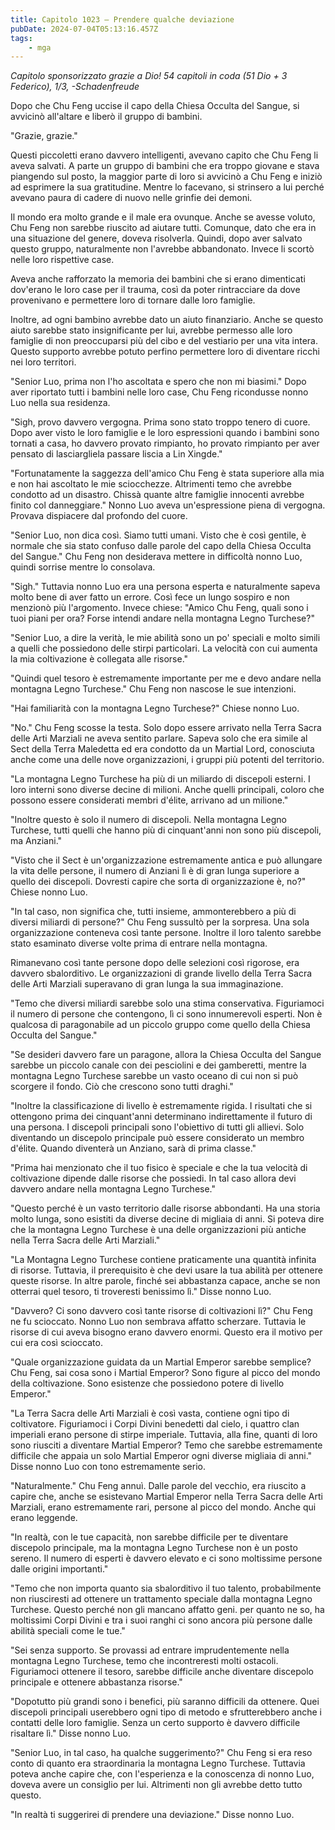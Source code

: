 ```yaml
---
title: Capitolo 1023 – Prendere qualche deviazione
pubDate: 2024-07-04T05:13:16.457Z
tags:
    - mga
---
```



<em>Capitolo sponsorizzato grazie a Dio!
54 capitoli in coda (51 Dio + 3 Federico), 1/3,
-Schadenfreude</em>


Dopo che Chu Feng uccise il capo della Chiesa Occulta del Sangue, si avvicinò all'altare e liberò il gruppo di bambini.


"Grazie, grazie."


Questi piccoletti erano davvero intelligenti, avevano capito che Chu Feng li aveva salvati. A parte un gruppo di bambini che era troppo giovane e stava piangendo sul posto, la maggior parte di loro si avvicinò a Chu Feng e iniziò ad esprimere la sua gratitudine. Mentre lo facevano, si strinsero a lui perché avevano paura di cadere di nuovo nelle grinfie dei demoni.


Il mondo era molto grande e il male era ovunque. Anche se avesse voluto, Chu Feng non sarebbe riuscito ad aiutare tutti. Comunque, dato che era in una situazione del genere, doveva risolverla. Quindi, dopo aver salvato questo gruppo, naturalmente non l'avrebbe abbandonato. Invece li scortò nelle loro rispettive case.


Aveva anche rafforzato la memoria dei bambini che si erano dimenticati dov'erano le loro case per il trauma, così da poter rintracciare da dove provenivano e permettere loro di tornare dalle loro famiglie.


Inoltre, ad ogni bambino avrebbe dato un aiuto finanziario. Anche se questo aiuto sarebbe stato insignificante per lui, avrebbe permesso alle loro famiglie di non preoccuparsi più del cibo e del vestiario per una vita intera. Questo supporto avrebbe potuto perfino permettere loro di diventare ricchi nei loro territori.


"Senior Luo, prima non l'ho ascoltata e spero che non mi biasimi." Dopo aver riportato tutti i bambini nelle loro case, Chu Feng ricondusse nonno Luo nella sua residenza.


"Sigh, provo davvero vergogna. Prima sono stato troppo tenero di cuore. Dopo aver visto le loro famiglie e le loro espressioni quando i bambini sono tornati a casa, ho davvero provato rimpianto, ho provato rimpianto per aver pensato di lasciargliela passare liscia a Lin Xingde."


"Fortunatamente la saggezza dell'amico Chu Feng è stata superiore alla mia e non hai ascoltato le mie sciocchezze. Altrimenti temo che avrebbe condotto ad un disastro. Chissà quante altre famiglie innocenti avrebbe finito col danneggiare." Nonno Luo aveva un'espressione piena di vergogna. Provava dispiacere dal profondo del cuore.


"Senior Luo, non dica così. Siamo tutti umani. Visto che è così gentile, è normale che sia stato confuso dalle parole del capo della Chiesa Occulta del Sangue." Chu Feng non desiderava mettere in difficoltà nonno Luo, quindi sorrise mentre lo consolava.


"Sigh." Tuttavia nonno Luo era una persona esperta e naturalmente sapeva molto bene di aver fatto un errore. Così fece un lungo sospiro e non menzionò più l'argomento. Invece chiese: "Amico Chu Feng, quali sono i tuoi piani per ora? Forse intendi andare nella montagna Legno Turchese?"


"Senior Luo, a dire la verità, le mie abilità sono un po' speciali e molto simili a quelli che possiedono delle stirpi particolari. La velocità con cui aumenta la mia coltivazione è collegata alle risorse."


"Quindi quel tesoro è estremamente importante per me e devo andare nella montagna Legno Turchese." Chu Feng non nascose le sue intenzioni.


"Hai familiarità con la montagna Legno Turchese?" Chiese nonno Luo.


"No." Chu Feng scosse la testa. Solo dopo essere arrivato nella Terra Sacra delle Arti Marziali ne aveva sentito parlare. Sapeva solo che era simile al Sect della Terra Maledetta ed era condotto da un Martial Lord, conosciuta anche come una delle nove organizzazioni, i gruppi più potenti del territorio.


"La montagna Legno Turchese ha più di un miliardo di discepoli esterni. I loro interni sono diverse decine di milioni. Anche quelli principali, coloro che possono essere considerati membri d'élite, arrivano ad un milione."


"Inoltre questo è solo il numero di discepoli. Nella montagna Legno Turchese, tutti quelli che hanno più di cinquant'anni non sono più discepoli, ma Anziani."


"Visto che il Sect è un'organizzazione estremamente antica e può allungare la vita delle persone, il numero di Anziani lì è di gran lunga superiore a quello dei discepoli. Dovresti capire che sorta di organizzazione è, no?" Chiese nonno Luo.


"In tal caso, non significa che, tutti insieme, ammonterebbero a più di diversi miliardi di persone?" Chu Feng sussultò per la sorpresa. Una sola organizzazione conteneva così tante persone. Inoltre il loro talento sarebbe stato esaminato diverse volte prima di entrare nella montagna.


Rimanevano così tante persone dopo delle selezioni così rigorose, era davvero sbalorditivo. Le organizzazioni di grande livello della Terra Sacra delle Arti Marziali superavano di gran lunga la sua immaginazione.


"Temo che diversi miliardi sarebbe solo una stima conservativa. Figuriamoci il numero di persone che contengono, lì ci sono innumerevoli esperti. Non è qualcosa di paragonabile ad un piccolo gruppo come quello della Chiesa Occulta del Sangue."


"Se desideri davvero fare un paragone, allora la Chiesa Occulta del Sangue sarebbe un piccolo canale con dei pesciolini e dei gamberetti, mentre la montagna Legno Turchese sarebbe un vasto oceano di cui non si può scorgere il fondo. Ciò che crescono sono tutti draghi."


"Inoltre la classificazione di livello è estremamente rigida. I risultati che si ottengono prima dei cinquant'anni determinano indirettamente il futuro di una persona. I discepoli principali sono l'obiettivo di tutti gli allievi. Solo diventando un discepolo principale può essere considerato un membro d'élite. Quando diventerà un Anziano, sarà di prima classe."


"Prima hai menzionato che il tuo fisico è speciale e che la tua velocità di coltivazione dipende dalle risorse che possiedi. In tal caso allora devi davvero andare nella montagna Legno Turchese."


"Questo perché è un vasto territorio dalle risorse abbondanti. Ha una storia molto lunga, sono esistiti da diverse decine di migliaia di anni. Si poteva dire che la montagna Legno Turchese è una delle organizzazioni più antiche nella Terra Sacra delle Arti Marziali."


"La Montagna Legno Turchese contiene praticamente una quantità infinita di risorse. Tuttavia, il prerequisito è che devi usare la tua abilità per ottenere queste risorse. In altre parole, finché sei abbastanza capace, anche se non otterrai quel tesoro, ti troveresti benissimo lì." Disse nonno Luo.


"Davvero? Ci sono davvero così tante risorse di coltivazioni lì?" Chu Feng ne fu scioccato. Nonno Luo non sembrava affatto scherzare. Tuttavia le risorse di cui aveva bisogno erano davvero enormi. Questo era il motivo per cui era così scioccato.


"Quale organizzazione guidata da un Martial Emperor sarebbe semplice? Chu Feng, sai cosa sono i Martial Emperor? Sono figure al picco del mondo della coltivazione. Sono esistenze che possiedono potere di livello Emperor."


"La Terra Sacra delle Arti Marziali è così vasta, contiene ogni tipo di coltivatore. Figuriamoci i Corpi Divini benedetti dal cielo, i quattro clan imperiali erano persone di stirpe imperiale. Tuttavia, alla fine, quanti di loro sono riusciti a diventare Martial Emperor? Temo che sarebbe estremamente difficile che appaia un solo Martial Emperor ogni diverse migliaia di anni." Disse nonno Luo con tono estremamente serio.


"Naturalmente." Chu Feng annuì. Dalle parole del vecchio, era riuscito a capire che, anche se esistevano Martial Emperor nella Terra Sacra delle Arti Marziali, erano estremamente rari, persone al picco del mondo. Anche qui erano leggende.


"In realtà, con le tue capacità, non sarebbe difficile per te diventare discepolo principale, ma la montagna Legno Turchese non è un posto sereno. Il numero di esperti è davvero elevato e ci sono moltissime persone dalle origini importanti."


"Temo che non importa quanto sia sbalorditivo il tuo talento, probabilmente non riusciresti ad ottenere un trattamento speciale dalla montagna Legno Turchese. Questo perché non gli mancano affatto geni. per quanto ne so, ha moltissimi Corpi Divini e tra i suoi ranghi ci sono ancora più persone dalle abilità speciali come le tue."


"Sei senza supporto. Se provassi ad entrare imprudentemente nella montagna Legno Turchese, temo che incontreresti molti ostacoli. Figuriamoci ottenere il tesoro, sarebbe difficile anche diventare discepolo principale e ottenere abbastanza risorse."


"Dopotutto più grandi sono i benefici, più saranno difficili da ottenere. Quei discepoli principali userebbero ogni tipo di metodo e sfrutterebbero anche i contatti delle loro famiglie. Senza un certo supporto è davvero difficile risaltare lì." Disse nonno Luo.


"Senior Luo, in tal caso, ha qualche suggerimento?" Chu Feng si era reso conto di quanto era straordinaria la montagna Legno Turchese. Tuttavia poteva anche capire che, con l'esperienza e la conoscenza di nonno Luo, doveva avere un consiglio per lui. Altrimenti non gli avrebbe detto tutto questo.


"In realtà ti suggerirei di prendere una deviazione." Disse nonno Luo.
                                


                                




